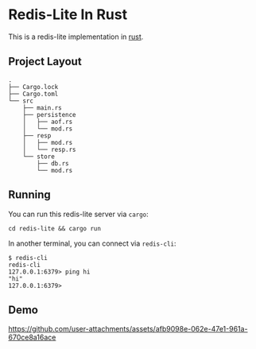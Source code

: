 # Redis-Lite In Rust

This is a redis-lite implementation in
[rust](https://www.rust-lang.org/).

## Project Layout

```shell
.
├── Cargo.lock
├── Cargo.toml
└── src
    ├── main.rs
    ├── persistence
    │   ├── aof.rs
    │   └── mod.rs
    ├── resp
    │   ├── mod.rs
    │   └── resp.rs
    └── store
        ├── db.rs
        └── mod.rs
```

## Running

You can run this redis-lite server via `cargo`:

```shell
cd redis-lite && cargo run
```

In another terminal, you can connect via `redis-cli`:

```shell
$ redis-cli
redis-cli
127.0.0.1:6379> ping hi
"hi"
127.0.0.1:6379>
```

## Demo

<https://github.com/user-attachments/assets/afb9098e-062e-47e1-961a-670ce8a16ace>

